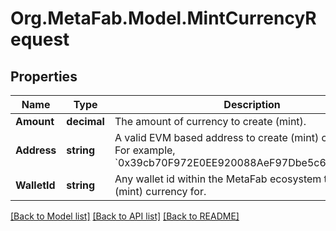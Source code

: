 
# Org.MetaFab.Model.MintCurrencyRequest

## Properties

Name | Type | Description | Notes
------------ | ------------- | ------------- | -------------
**Amount** | **decimal** | The amount of currency to create (mint). | 
**Address** | **string** | A valid EVM based address to create (mint) currency for. For example, &#x60;0x39cb70F972E0EE920088AeF97Dbe5c6251a9c25D&#x60;. | [optional] 
**WalletId** | **string** | Any wallet id within the MetaFab ecosystem to create (mint) currency for. | [optional] 

[[Back to Model list]](../README.md#documentation-for-models)
[[Back to API list]](../README.md#documentation-for-api-endpoints)
[[Back to README]](../README.md)

